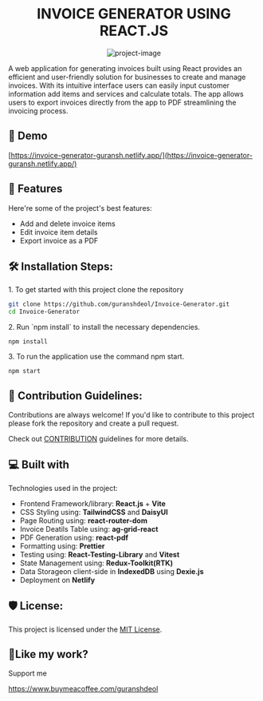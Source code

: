 <h1 align="center" id="title">INVOICE GENERATOR USING REACT.JS</h1>

<p align="center"><img src="https://socialify.git.ci/guranshdeol/Invoice-Generator/image?description=1&amp;forks=1&amp;issues=1&amp;language=1&amp;name=1&amp;owner=1&amp;pattern=Solid&amp;pulls=1&amp;stargazers=1&amp;theme=Auto" alt="project-image"></p>

<p id="description">A web application for generating invoices built using React provides an efficient and user-friendly solution for businesses to create and manage invoices. With its intuitive interface users can easily input customer information add items and services and calculate totals. The app allows users to export invoices directly from the app to PDF streamlining the invoicing process.</p>

<h2>🚀 Demo</h2>

[https://invoice-generator-guransh.netlify.app/](https://invoice-generator-guransh.netlify.app/)

  
  
<h2>🧐 Features</h2>

Here're some of the project's best features:

*   Add and delete invoice items
*   Edit invoice item details
*   Export invoice as a PDF

<h2>🛠️ Installation Steps:</h2>

<p>1. To get started with this project clone the repository</p>

```bash
git clone https://github.com/guranshdeol/Invoice-Generator.git
cd Invoice-Generator
```

<p>2. Run `npm install` to install the necessary dependencies.</p>

``` 
npm install
```

<p>3. To run the application use the command npm start.</p>

```
npm start
```

<h2>🍰 Contribution Guidelines:</h2>

Contributions are always welcome! If you'd like to contribute to this project please fork the repository and create a pull request.

Check out <a href="https://github.com/guranshdeol/Invoice-Generator/blob/master/CONTRIBUTING.md">CONTRIBUTION</a> guidelines for more details.
  
<h2>💻 Built with</h2>

Technologies used in the project:

*   Frontend Framework/library: **React.js** + **Vite**
*   CSS Styling using: **TailwindCSS** and **DaisyUI**
*   Page Routing using: **react-router-dom**
*   Invoice Deatils Table using: **ag-grid-react**
*   PDF Generation using: **react-pdf**
*   Formatting using: **Prettier**
*   Testing using: **React-Testing-Library** and **Vitest**
*   State Management using: **Redux-Toolkit(RTK)**
*   Data Storageon client-side in **IndexedDB** using **Dexie.js**
*   Deployment on **Netlify**

<h2>🛡️ License:</h2>

This project is licensed under the [MIT License](https://opensource.org/licenses/MIT).

<h2>💖Like my work?</h2>

Support me<p>https://www.buymeacoffee.com/guranshdeol</p>
